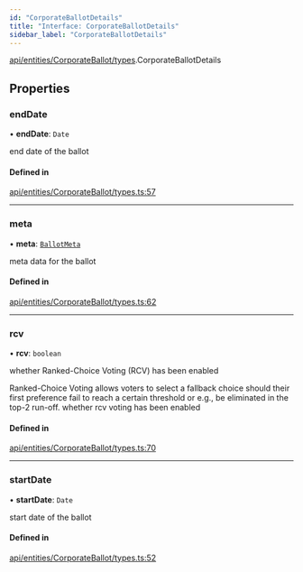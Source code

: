 ```yaml
---
id: "CorporateBallotDetails"
title: "Interface: CorporateBallotDetails"
sidebar_label: "CorporateBallotDetails"
---
```


[api/entities/CorporateBallot/types](../../../../../../modules/API/Entities/CorporateBallot/Types/Types.md).CorporateBallotDetails

## Properties

### endDate

• **endDate**: `Date`

end date of the ballot

#### Defined in

[api/entities/CorporateBallot/types.ts:57](https://github.com/PolymeshAssociation/polymesh-sdk/blob/8a9e72221/src/api/entities/CorporateBallot/types.ts#L57)

___

### meta

• **meta**: [`BallotMeta`](../BallotMeta/BallotMeta.md)

meta data for the ballot

#### Defined in

[api/entities/CorporateBallot/types.ts:62](https://github.com/PolymeshAssociation/polymesh-sdk/blob/8a9e72221/src/api/entities/CorporateBallot/types.ts#L62)

___

### rcv

• **rcv**: `boolean`

whether Ranked-Choice Voting (RCV) has been enabled

Ranked-Choice Voting allows voters to select a fallback choice should their first
preference fail to reach a certain threshold or e.g., be eliminated in the top-2 run-off. whether rcv voting has been enabled

#### Defined in

[api/entities/CorporateBallot/types.ts:70](https://github.com/PolymeshAssociation/polymesh-sdk/blob/8a9e72221/src/api/entities/CorporateBallot/types.ts#L70)

___

### startDate

• **startDate**: `Date`

start date of the ballot

#### Defined in

[api/entities/CorporateBallot/types.ts:52](https://github.com/PolymeshAssociation/polymesh-sdk/blob/8a9e72221/src/api/entities/CorporateBallot/types.ts#L52)
